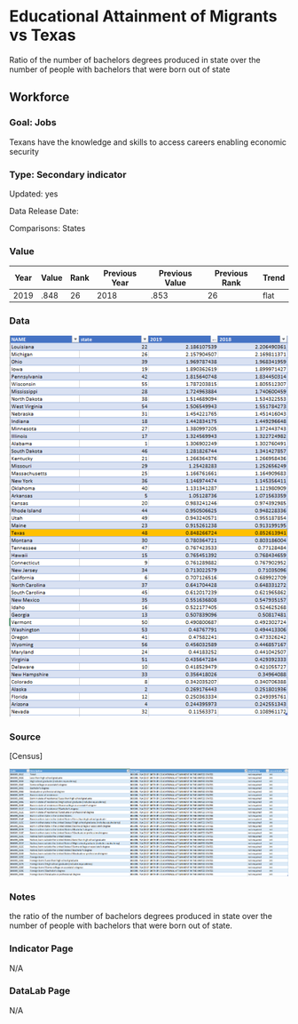 # Educational Attainment of Migrants vs Texas

Ratio of the number of bachelors degrees produced in state over the number of people with bachelors that were born out of state

## Workforce

### Goal: Jobs

Texans have the knowledge and skills to access careers enabling economic security

### Type: Secondary indicator

Updated: yes

Data Release Date: 

Comparisons: States

### Value


| Year |  Value      | Rank     | Previous Year   | Previous Value | Previous Rank | Trend | 
| ----------- | ----------- | ----------- | ----------- | ----------- | ----------- | -----------|
|     2019    |     .848    |     26      |    2018     |     .853    |     26      |     flat   | 


### Data

![migration](./migration.PNG)

### Source

[Census]

![sds](./place_of_birth_by_education_attainment.PNG)

### Notes

the ratio of the number of bachelors degrees produced in state over the number of people with bachelors that were born out of state.

### Indicator Page

N/A

### DataLab Page

N/A